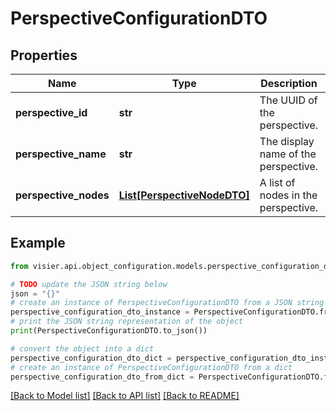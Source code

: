 # PerspectiveConfigurationDTO


## Properties

Name | Type | Description | Notes
------------ | ------------- | ------------- | -------------
**perspective_id** | **str** | The UUID of the perspective. | [optional] 
**perspective_name** | **str** | The display name of the perspective. | [optional] 
**perspective_nodes** | [**List[PerspectiveNodeDTO]**](PerspectiveNodeDTO.md) | A list of nodes in the perspective. | [optional] 

## Example

```python
from visier.api.object_configuration.models.perspective_configuration_dto import PerspectiveConfigurationDTO

# TODO update the JSON string below
json = "{}"
# create an instance of PerspectiveConfigurationDTO from a JSON string
perspective_configuration_dto_instance = PerspectiveConfigurationDTO.from_json(json)
# print the JSON string representation of the object
print(PerspectiveConfigurationDTO.to_json())

# convert the object into a dict
perspective_configuration_dto_dict = perspective_configuration_dto_instance.to_dict()
# create an instance of PerspectiveConfigurationDTO from a dict
perspective_configuration_dto_from_dict = PerspectiveConfigurationDTO.from_dict(perspective_configuration_dto_dict)
```
[[Back to Model list]](../README.md#documentation-for-models) [[Back to API list]](../README.md#documentation-for-api-endpoints) [[Back to README]](../README.md)


